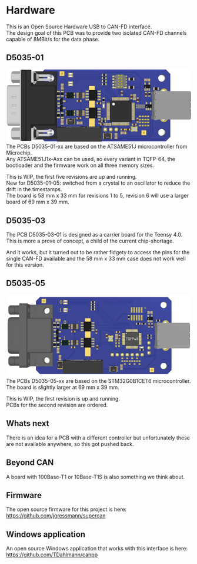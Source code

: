 # Hardware
This is an Open Source Hardware USB to CAN-FD interface.  
The design goal of this PCB was to provide two isolated CAN-FD channels capable of 8MBit/s for the data phase.  

## D5035-01
![USB_CAN-FD](/images/D5035-01.jpg?raw=true)  
The PCBs D5035-01-xx are based on the ATSAME51J microcontroller from Microchip.  
Any ATSAME51J1x-Axx can be used, so every variant in TQFP-64, the bootloader and the firmware work on all three memory sizes.

This is WIP, the first five revisions are up and running.  
New for D5035-01-05: switched from a crystal to an oscillator to reduce the drift in the timestamps.  
The board is 58 mm x 33 mm for revisions 1 to 5, revision 6 will use a larger board of 69 mm x 39 mm.

## D5035-03
The PCB D5035-03-01 is designed as a carrier board for the Teensy 4.0.  
This is more a prove of concept, a child of the current chip-shortage.  

And it works, but it turned out to be rather fidgety to access the pins
for the single CAN-FD available and the 58 mm x 33 mm case does not work well for this version.

## D5035-05
![USB_CAN-FD](/images/D5035-05.jpg?raw=true)  
The PCBs D5035-05-xx are based on the STM32G0B1CET6 microcontroller.  
The board is slightly larger at 69 mm x 39 mm.  

This is WIP, the first revision is up and running.  
PCBs for the second revision are ordered.  

## Whats next
There is an idea for a PCB with a different controller but unfortunately these are not
available anywhere, so this got pushed back.

## Beyond CAN
A board with 100Base-T1 or 10Base-T1S is also something we think about.

## Firmware
The open source firmware for this project is here: https://github.com/jgressmann/supercan

## Windows application
An open source Windows application that works with this interface is here: https://github.com/TDahlmann/canpp
